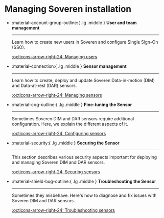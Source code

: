 # Managing Soveren installation

<div class="grid cards" markdown>

-   :material-account-group-outline:{ .lg .middle } __User and team management__

    ---

    Learn how to create new users in Soveren and configure Single Sign-On (SSO).

    [:octicons-arrow-right-24: Managing users](managing-users/)

</div>

<div class="grid cards" markdown>

-   :material-connection:{ .lg .middle } __Sensor management__

    ---

    Learn how to create, deploy and update Soveren Data-in-motion (DIM) and Data-at-rest (DAR) sensors.

    [:octicons-arrow-right-24: Managing sensors](managing-sensor/)

-   :material-cog-outline:{ .lg .middle } __Fine-tuning the Sensor__

    ---

    Sometimes Soveren DIM and DAR sensors require additional configuration. Here, we explain the different aspects of it.

    [:octicons-arrow-right-24: Configuring sensors](configuring-sensor/)

-   :material-security:{ .lg .middle } __Securing the Sensor__

    ---

    This section describes various security aspects important for deploying and managing Soveren DIM and DAR sensors.

    [:octicons-arrow-right-24: Securing sensors](securing-sensor/)

-   :material-shield-bug-outline:{ .lg .middle } __Troubleshooting the Sensor__

    ---

    Sometimes they misbehave. Here's how to diagnose and fix issues with Soveren DIM and DAR sensors.

    [:octicons-arrow-right-24: Troubleshooting sensors](troubleshooting-sensor/)

</div>